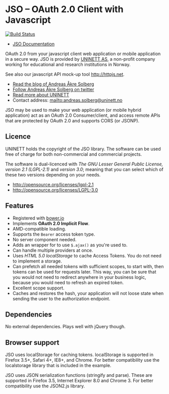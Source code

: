 # JSO – OAuth 2.0 Client with Javascript

[![Build Status](https://travis-ci.org/andreassolberg/jso.svg?branch=master)](https://travis-ci.org/andreassolberg/jso)

* [JSO Documentation](http://oauth.no/jso/)


OAuth 2.0 from your javascript client web application or mobile application in a secure way. JSO is provided by [UNINETT AS](http://www.uninett.no), a non-profit company working for educational and research institutions in Norway.

See also our javascript API mock-up tool <http://httpjs.net>.

* [Read the blog of Andreas Åkre Solberg](http://rnd.feide.no)
* [Follow Andreas Åkre Solberg on twitter](https://twitter.com/erlang)
* [Read more about UNINETT](http://uninett.no)
* Contact address: <mailto:andreas.solberg@uninett.no>


JSO may be used to make your web application (or mobile hybrid application) act as an OAuth 2.0 Consumer/client, and access remote APIs that are protected by OAuth 2.0 and supports CORS (or JSONP). 



## Licence


UNINETT holds the copyright of the JSO library. The software can be used free of charge for both non-commercial and commercial projects. 

The software is dual-licenced with *The GNU Lesser General Public License, version 2.1 (LGPL-2.1)* and *version 3.0*; meaning that you can select which of these two versions depending on your needs.

* <http://opensource.org/licenses/lgpl-2.1>
* <http://opensource.org/licenses/LGPL-3.0>


## Features

* Registered with [bower.io](http://bower.io)
* Implements **OAuth 2.0 Implicit Flow**.
* AMD-compatible loading.
* Supports the `Bearer` access token type.
* No server component needed.
* Adds an wrapper for to use `$.ajax()` as you're used to.
* Can handle multiple providers at once.
* Uses *HTML 5.0 localStorage* to cache Access Tokens. You do not need to implement a storage.
* Can prefetch all needed tokens with sufficient scopes, to start with, then tokens can be used for requests later. This way, you can be sure that you would not need to redirect anywhere in your business logic, because you would need to refresh an expired token.
* Excellent scope support. 
* Caches and restores the hash, your application will not loose state when sending the user to the authorization endpoint.

## Dependencies

No external dependencies. Plays well with jQuery though.


## Browser support

JSO uses localStorage for caching tokens. localStorage is supported in Firefox 3.5+, Safari 4+, IE8+, and Chrome. For better compatibility use the localstorage library that is included in the example.

JSO uses JSON serialization functions (stringify and parse). These are supported in Firefox 3.5, Internet Explorer 8.0 and Chrome 3. For better compatibility use the JSON2.js library.




